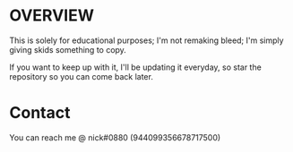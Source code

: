 # OVERVIEW
This is solely for educational purposes; I'm not remaking bleed; I'm simply giving skids something to copy.

If you want to keep up with it, I'll be updating it everyday, so star the repository so you can come back later.

# Contact

You can reach me @ nick#0880 (944099356678717500)

